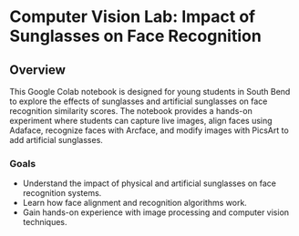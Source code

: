 # Computer Vision Lab: Impact of Sunglasses on Face Recognition

## Overview

This Google Colab notebook is designed for young students in South Bend to explore the effects of sunglasses and artificial sunglasses on face recognition similarity scores. The notebook provides a hands-on experiment where students can capture live images, align faces using Adaface, recognize faces with Arcface, and modify images with PicsArt to add artificial sunglasses.


### Goals

* Understand the impact of physical and artificial sunglasses on face recognition systems.
* Learn how face alignment and recognition algorithms work.
* Gain hands-on experience with image processing and computer vision techniques.
